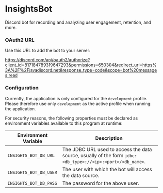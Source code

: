 # InsightsBot
Discord bot for recording and analyzing user engagement, retention, and more.

### OAuth2 URL

Use this URL to add the bot to your server:

https://discord.com/api/oauth2/authorize?client_id=817184789319647293&permissions=650304&redirect_uri=https%3A%2F%2Fjavadiscord.net&response_type=code&scope=bot%20messages.read

### Configuration
Currently, the application is only configured for the `development` profile. Please therefore use only `development` as the active profile when running the application.

For security reasons, the following properties must be declared as environment variables available to this program at runtime:

| Environment Variable   | Description                                                  |
| ---------------------- | ------------------------------------------------------------ |
| `INSIGHTS_BOT_DB_URL`  | The JDBC URL used to access the data source, usually of the form `jdbc:<db_type>://<ip>:<port>/<db_name>`. |
| `INSIGHTS_BOT_DB_USER` | The user with which the bot will access the data source.     |
| `INSIGHTS_BOT_DB_PASS` | The password for the above user.                             |
